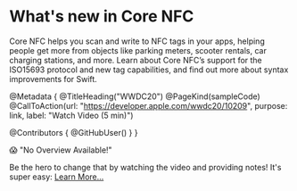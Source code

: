 # What's new in Core NFC

Core NFC helps you scan and write to NFC tags in your apps, helping people get more from objects like parking meters, scooter rentals, car charging stations, and more. Learn about Core NFC’s support for the ISO15693 protocol and new tag capabilities, and find out more about syntax improvements for Swift.

@Metadata {
   @TitleHeading("WWDC20")
   @PageKind(sampleCode)
   @CallToAction(url: "https://developer.apple.com/wwdc20/10209", purpose: link, label: "Watch Video (5 min)")

   @Contributors {
      @GitHubUser(<replace this with your GitHub handle>)
   }
}

😱 "No Overview Available!"

Be the hero to change that by watching the video and providing notes! It's super easy:
 [Learn More…](https://wwdcnotes.github.io/WWDCNotes/documentation/wwdcnotes/contributing)
